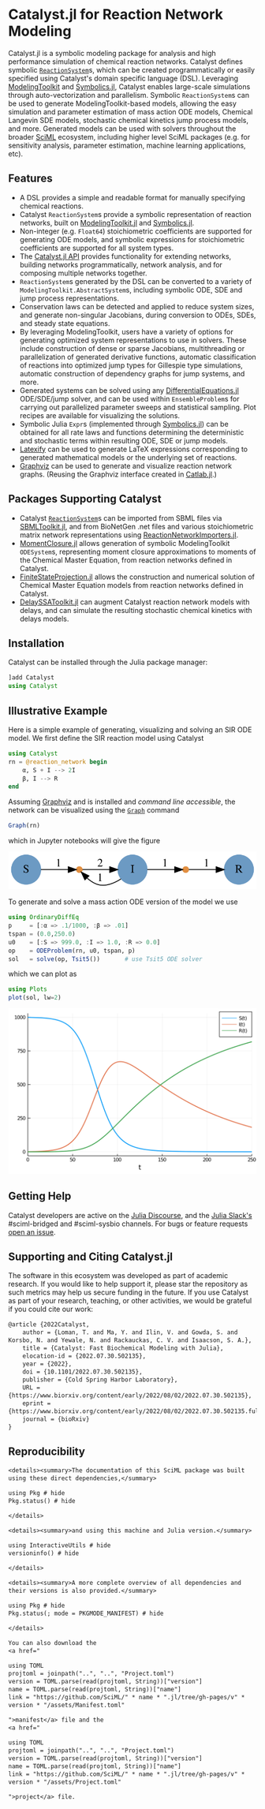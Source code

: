 # Catalyst.jl for Reaction Network Modeling

Catalyst.jl is a symbolic modeling package for analysis and high performance
simulation of chemical reaction networks. Catalyst defines symbolic
[`ReactionSystem`](@ref)s, which can be created programmatically or easily
specified using Catalyst's domain specific language (DSL). Leveraging
[ModelingToolkit](https://docs.sciml.ai/ModelingToolkit/stable/) and
[Symbolics.jl](https://docs.sciml.ai/Symbolics/stable/), Catalyst enables
large-scale simulations through auto-vectorization and parallelism. Symbolic
`ReactionSystem`s can be used to generate ModelingToolkit-based models, allowing
the easy simulation and parameter estimation of mass action ODE models, Chemical
Langevin SDE models, stochastic chemical kinetics jump process models, and more.
Generated models can be used with solvers throughout the broader
[SciML](https://sciml.ai) ecosystem, including higher level SciML packages (e.g.
for sensitivity analysis, parameter estimation, machine learning applications,
etc).

## Features
- A DSL provides a simple and readable format for manually specifying chemical
  reactions.
- Catalyst `ReactionSystem`s provide a symbolic representation of reaction networks,
  built on [ModelingToolkit.jl](https://docs.sciml.ai/ModelingToolkit/stable/) and
  [Symbolics.jl](https://docs.sciml.ai/Symbolics/stable/).
- Non-integer (e.g. `Float64`) stoichiometric coefficients are supported for generating
  ODE models, and symbolic expressions for stoichiometric coefficients are supported for
  all system types.
- The [Catalyst.jl API](@ref) provides functionality for extending networks,
  building networks programmatically, network analysis, and for composing multiple
  networks together.
- `ReactionSystem`s generated by the DSL can be converted to a variety of
  `ModelingToolkit.AbstractSystem`s, including symbolic ODE, SDE and jump process
  representations.
- Conservation laws can be detected and applied to reduce system sizes, and generate
  non-singular Jacobians, during conversion to ODEs, SDEs, and steady state equations.
- By leveraging ModelingToolkit, users have a variety of options for generating
  optimized system representations to use in solvers. These include construction
  of dense or sparse Jacobians, multithreading or parallelization of generated
  derivative functions, automatic classification of reactions into optimized
  jump types for Gillespie type simulations, automatic construction of
  dependency graphs for jump systems, and more.
- Generated systems can be solved using any
  [DifferentialEquations.jl](https://docs.sciml.ai/DiffEqDocs/stable/)
  ODE/SDE/jump solver, and can be used within `EnsembleProblem`s for carrying
  out parallelized parameter sweeps and statistical sampling. Plot recipes
  are available for visualizing the solutions.
- Symbolic Julia `Expr`s (implemented through [Symbolics.jl](https://github.com/JuliaSymbolics/Symbolics.jl)) can be obtained for all rate laws and functions determining the
  deterministic and stochastic terms within resulting ODE, SDE or jump models.
- [Latexify](https://korsbo.github.io/Latexify.jl/stable/) can be used to generate
  LaTeX expressions corresponding to generated mathematical models or the
  underlying set of reactions.
- [Graphviz](https://graphviz.org/) can be used to generate and visualize
  reaction network graphs. (Reusing the Graphviz interface created in
  [Catlab.jl](https://algebraicjulia.github.io/Catlab.jl/stable/).)

## Packages Supporting Catalyst
- Catalyst [`ReactionSystem`](@ref)s can be imported from SBML files via
  [SBMLToolkit.jl](https://docs.sciml.ai/SBMLToolkit/stable/), and from BioNetGen .net
  files and various stoichiometric matrix network representations using
  [ReactionNetworkImporters.jl](https://docs.sciml.ai/ReactionNetworkImporters/stable/).
- [MomentClosure.jl](https://augustinas1.github.io/MomentClosure.jl/dev) allows
  generation of symbolic ModelingToolkit `ODESystem`s, representing moment
  closure approximations to moments of the Chemical Master Equation, from
  reaction networks defined in Catalyst.
- [FiniteStateProjection.jl](https://kaandocal.github.io/FiniteStateProjection.jl/dev/)
  allows the construction and numerical solution of Chemical Master Equation
  models from reaction networks defined in Catalyst.
- [DelaySSAToolkit.jl](https://palmtree2013.github.io/DelaySSAToolkit.jl/dev/) can
  augment Catalyst reaction network models with delays, and can simulate the
  resulting stochastic chemical kinetics with delays models.

## Installation
Catalyst can be installed through the Julia package manager:

```julia
]add Catalyst
using Catalyst
```

## Illustrative Example
Here is a simple example of generating, visualizing and solving an SIR ODE
model. We first define the SIR reaction model using Catalyst
```julia
using Catalyst
rn = @reaction_network begin
    α, S + I --> 2I
    β, I --> R
end
```
Assuming [Graphviz](https://graphviz.org/) and is installed and *command line
accessible*, the network can be visualized using the [`Graph`](@ref) command
```julia
Graph(rn)
```
which in Jupyter notebooks will give the figure

![SIR Network Graph](assets/SIR_rn.svg)

To generate and solve a mass action ODE version of the model we use
```julia
using OrdinaryDiffEq
p     = [:α => .1/1000, :β => .01]
tspan = (0.0,250.0)
u0    = [:S => 999.0, :I => 1.0, :R => 0.0]
op    = ODEProblem(rn, u0, tspan, p)
sol   = solve(op, Tsit5())       # use Tsit5 ODE solver
```
which we can plot as
```julia
using Plots
plot(sol, lw=2)
```

![SIR Solution](assets/SIR.svg)

## Getting Help
Catalyst developers are active on the [Julia
Discourse](https://discourse.julialang.org/), and the [Julia
Slack's](https://julialang.slack.com) \#sciml-bridged and \#sciml-sysbio channels.
For bugs or feature requests [open an
issue](https://github.com/SciML/Catalyst.jl/issues).

## Supporting and Citing Catalyst.jl
The software in this ecosystem was developed as part of academic research. If you would like to help support it,
please star the repository as such metrics may help us secure funding in the future. If you use Catalyst as part
of your research, teaching, or other activities, we would be grateful if you could cite our work:
```
@article {2022Catalyst,
	author = {Loman, T. and Ma, Y. and Ilin, V. and Gowda, S. and Korsbo, N. and Yewale, N. and Rackauckas, C. V. and Isaacson, S. A.},
	title = {Catalyst: Fast Biochemical Modeling with Julia},
	elocation-id = {2022.07.30.502135},
	year = {2022},
	doi = {10.1101/2022.07.30.502135},
	publisher = {Cold Spring Harbor Laboratory},
	URL = {https://www.biorxiv.org/content/early/2022/08/02/2022.07.30.502135},
	eprint = {https://www.biorxiv.org/content/early/2022/08/02/2022.07.30.502135.full.pdf},
	journal = {bioRxiv}
}
```

## Reproducibility
```@raw html
<details><summary>The documentation of this SciML package was built using these direct dependencies,</summary>
```
```@example
using Pkg # hide
Pkg.status() # hide
```
```@raw html
</details>
```
```@raw html
<details><summary>and using this machine and Julia version.</summary>
```
```@example
using InteractiveUtils # hide
versioninfo() # hide
```
```@raw html
</details>
```
```@raw html
<details><summary>A more complete overview of all dependencies and their versions is also provided.</summary>
```
```@example
using Pkg # hide
Pkg.status(; mode = PKGMODE_MANIFEST) # hide
```
```@raw html
</details>
```
```@raw html
You can also download the
<a href="
```
```@eval
using TOML
projtoml = joinpath("..", "..", "Project.toml")
version = TOML.parse(read(projtoml, String))["version"]
name = TOML.parse(read(projtoml, String))["name"]
link = "https://github.com/SciML/" * name * ".jl/tree/gh-pages/v" * version * "/assets/Manifest.toml"
```
```@raw html
">manifest</a> file and the
<a href="
```
```@eval
using TOML
projtoml = joinpath("..", "..", "Project.toml")
version = TOML.parse(read(projtoml, String))["version"]
name = TOML.parse(read(projtoml, String))["name"]
link = "https://github.com/SciML/" * name * ".jl/tree/gh-pages/v" * version * "/assets/Project.toml"
```
```@raw html
">project</a> file.
```
